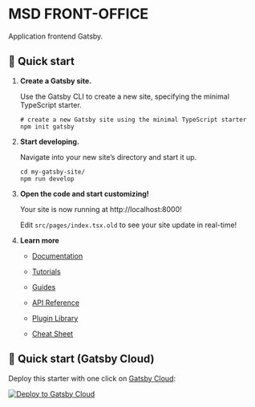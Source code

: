 # MSD FRONT-OFFICE

Application frontend Gatsby.

## 🚀 Quick start

1. **Create a Gatsby site.**

   Use the Gatsby CLI to create a new site, specifying the minimal TypeScript starter.

   ```shell
   # create a new Gatsby site using the minimal TypeScript starter
   npm init gatsby
   ```

2. **Start developing.**

   Navigate into your new site’s directory and start it up.

   ```shell
   cd my-gatsby-site/
   npm run develop
   ```

3. **Open the code and start customizing!**

   Your site is now running at http://localhost:8000!

   Edit `src/pages/index.tsx.old` to see your site update in real-time!

4. **Learn more**

   - [Documentation](https://www.gatsbyjs.com/docs/?utm_source=starter&utm_medium=readme&utm_campaign=minimal-starter-ts)

   - [Tutorials](https://www.gatsbyjs.com/tutorial/?utm_source=starter&utm_medium=readme&utm_campaign=minimal-starter-ts)

   - [Guides](https://www.gatsbyjs.com/tutorial/?utm_source=starter&utm_medium=readme&utm_campaign=minimal-starter-ts)

   - [API Reference](https://www.gatsbyjs.com/docs/api-reference/?utm_source=starter&utm_medium=readme&utm_campaign=minimal-starter-ts)

   - [Plugin Library](https://www.gatsbyjs.com/plugins?utm_source=starter&utm_medium=readme&utm_campaign=minimal-starter-ts)

   - [Cheat Sheet](https://www.gatsbyjs.com/docs/cheat-sheet/?utm_source=starter&utm_medium=readme&utm_campaign=minimal-starter-ts)

## 🚀 Quick start (Gatsby Cloud)

Deploy this starter with one click on [Gatsby Cloud](https://www.gatsbyjs.com/cloud/):

[<img src="https://www.gatsbyjs.com/deploynow.svg" alt="Deploy to Gatsby Cloud">](https://www.gatsbyjs.com/dashboard/deploynow?url=https://github.com/gatsbyjs/gatsby-starter-minimal-ts)
